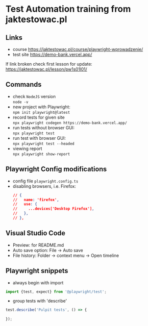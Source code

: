  # Test Automation training from jaktestowac.pl


## Links

- course https://jaktestowac.pl/course/playwright-wprowadzenie/
- test site
https://demo-bank.vercel.app/  

If link broken check first lesson for update:  
https://jaktestowac.pl/lesson/pw1s01l01/


## Commands
- check `NodeJS` version    
`node -v`
- new project with Playwright:  
`npm init playwright@latest`
- record tests for given site  
`npx playwright codegen https://demo-bank.vercel.app/`
- run tests without browser GUI:  
`npx playwright test`
- run test with browser GUI:  
`npx playwright test --headed`
- viewing report  
`npx playwright show-report`


## Playwright Config modifications
- config file `playwright.config.ts`
- disabling browsers, i.e. Firefox:
    ```json
    // {
    //   name: 'firefox',
    //   use: {
    //     ...devices['Desktop Firefox'],
    //   },
    // },
    ```

## Visual Studio Code
- Preview: for README.md
- Auto save option: File -> Auto save
- File history: Folder -> context menu -> Open timeline

## Playwright snippets

- always begin with import
``` javascript
import {test, expect} from '@playwright/test';
```

- group tests with 'describe'
``` javascript
test.describe('Pulpit tests', () => {
    
});
```